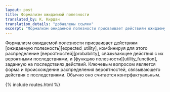```yaml
---
layout: post
title: Формализм ожидаемой полезности
translated_by: К. Кирдан
translation_details: "добавлены ссылки"
excerpt: "Формализм ожидаемой полезности присваивает действиям ожидаемую полезность, комбинируя для этого распределение вероятностей, связывающее действия с их вероятными последствиями, и функцию полезности, заданную на последствиях действий. Ключевым вопросом является форма и происхождение распределения вероятностей, связывающего действия с последствиями. Обычно оно считается контрфактуальным."
---
```

Формализм ожидаемой полезности присваивает действиям [ожидаемую полезность][expected_utility], комбинируя для этого распределение [вероятностей][probability], связывающее действия с их вероятными последствиями, и [функцию полезности][utility_function], заданную на последствиях действий. Ключевым вопросом является форма и происхождение распределения вероятностей, связывающего действия с последствиями. Обычно оно считается контрфактуальным.

{% include routes.html %}
